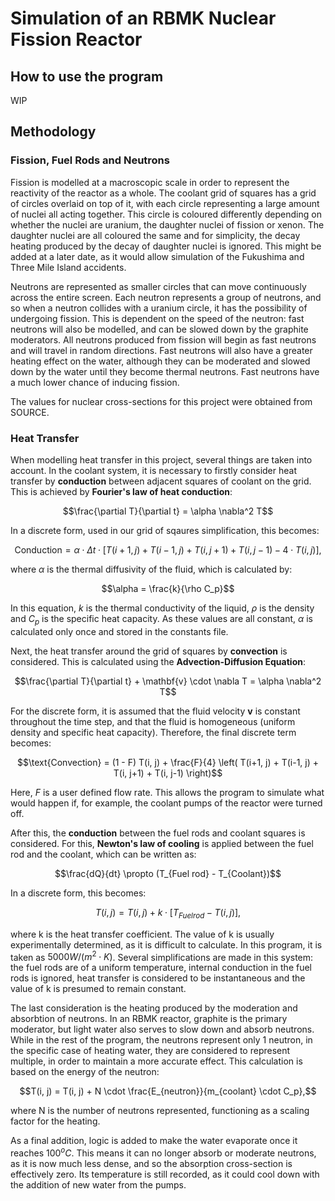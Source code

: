 # Simulation of an RBMK Nuclear Fission Reactor
## How to use the program
WIP
## Methodology
### Fission, Fuel Rods and Neutrons
Fission is modelled at a macroscopic scale in order to represent the reactivity of the reactor as a whole. The coolant grid of squares has a grid of circles overlaid on top of it, with each circle representing a large amount of nuclei all acting together. This circle is coloured differently depending on whether the nuclei are uranium, the daughter nuclei of fission or xenon. The daughter nuclei are all coloured the same and for simplicity, the decay heating produced by the decay of daughter nuclei is ignored. This might be added at a later date, as it would allow simulation of the Fukushima and Three Mile Island accidents.

Neutrons are represented as smaller circles that can move continuously across the entire screen. Each neutron represents a group of neutrons, and so when a neutron collides with a uranium circle, it has the possibility of undergoing fission. This is dependent on the speed of the neutron: fast neutrons will also be modelled, and can be slowed down by the graphite moderators. All neutrons produced from fission will begin as fast neutrons and will travel in random directions. Fast neutrons will also have a greater heating effect on the water, although they can be moderated and slowed down by the water until they become thermal neutrons. Fast neutrons have a much lower chance of inducing fission.

The values for nuclear cross-sections for this project were obtained from SOURCE.
### Heat Transfer
When modelling heat transfer in this project, several things are taken into account. In the coolant system, it is necessary to firstly consider
heat transfer by **conduction** between adjacent squares of coolant on the grid. This is achieved by **Fourier's law of heat conduction**:
```math
\frac{\partial T}{\partial t} = \alpha \nabla^2 T
```
In a discrete form, used in our grid of sqaures simplification, this becomes:
```math
\text{Conduction} = \alpha \cdot \Delta t \cdot [T(i+1, j) + T(i-1, j) + T(i, j+1) +T (i, j-1) - 4 \cdot T(i, j)],
```
where $\alpha$ is the thermal diffusivity of the fluid, which is calculated by:
```math
\alpha = \frac{k}{\rho C_p}
```
In this equation, $k$ is the thermal conductivity of the liquid, $\rho$ is the density and $C_p$ is the specific heat capacity. As these values are all constant, $\alpha$ is calculated only once and stored in the constants file.

Next, the heat transfer around the grid of squares by **convection** is considered. This is calculated using the **Advection-Diffusion Equation**:
```math
\frac{\partial T}{\partial t} + \mathbf{v} \cdot \nabla T = \alpha \nabla^2 T
```
For the discrete form, it is assumed that the fluid velocity $\mathbf{v}$ is constant throughout the time step, and that the fluid is homogeneous (uniform density and specific heat capacity). Therefore, the final discrete term becomes:
```math
\text{Convection} = (1 - F) T(i, j) + \frac{F}{4} \left( T(i+1, j) + T(i-1, j) + T(i, j+1) + T(i, j-1) \right)
```
Here, $F$ is a user defined flow rate. This allows the program to simulate what would happen if, for example, the coolant pumps of the reactor were turned off.

After this, the **conduction** between the fuel rods and coolant squares is considered. For this, **Newton's law of cooling** is applied between the fuel rod and the coolant, which can be written as:
```math
\frac{dQ}{dt} \propto (T_{Fuel rod} - T_{Coolant})
```
In a discrete form, this becomes:
```math
T(i, j) = T(i, j) + k \cdot [T_{Fuel rod} - T(i, j)],
```
where k is the heat transfer coefficient. The value of k is usually experimentally determined, as it is difficult to calculate. In this program, it is taken as $5000W/(m^2 \cdot K)$. Several simplifications are made in this system: the fuel rods are of a uniform temperature, internal conduction in the fuel rods is ignored, heat transfer is considered to be instantaneous and the value of k is presumed to remain constant.

The last consideration is the heating produced by the moderation and absorbtion of neutrons. In an RBMK reactor, graphite is the primary moderator, but light water also serves to slow down and absorb neutrons. While in the rest of the program, the neutrons represent only 1 neutron, in the specific case of heating water, they are considered to represent multiple, in order to maintain a more accurate effect. This calculation is based on the energy of the neutron:
```math
T(i, j) = T(i, j) + N \cdot \frac{E_{neutron}}{m_{coolant} \cdot C_p},
```
where N is the number of neutrons represented, functioning as a scaling factor for the heating.

As a final addition, logic is added to make the water evaporate once it reaches $100^oC$. This means it can no longer absorb or moderate neutrons, as it is now much less dense, and so the absorption cross-section is effectively zero. Its temperature is still recorded, as it could cool down with the addition of new water from the pumps.
